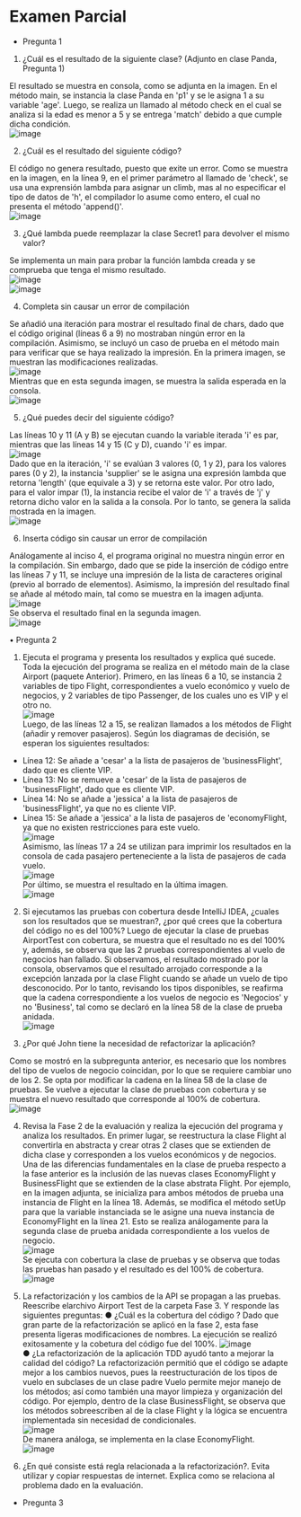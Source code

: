 # Examen Parcial

- Pregunta 1

1. ¿Cuál es el resultado de la siguiente clase? (Adjunto en clase Panda, Pregunta 1)

El resultado se muestra en consola, como  se adjunta en la imagen. En el método main, se instancia la clase Panda en 'p1' y se le asigna 1 a su variable 'age'. Luego, se realiza un llamado al método check en el cual se analiza si la edad es menor a 5 y se entrega 'match' debido a que cumple dicha condición.\
![image](https://user-images.githubusercontent.com/57854488/201108412-047ce103-3179-4ba8-aad5-e3c927d53fc4.png)

2. ¿Cuál es el resultado del siguiente código?

El código no genera resultado, puesto que exite un error. Como se muestra en la imagen, en la línea 9, en el primer parámetro al llamado de 'check', se usa una exprensión lambda para asignar un climb, mas al no especificar el tipo de datos de 'h', el compilador lo asume como entero, el cual no presenta el método 'append()'.\
![image](https://user-images.githubusercontent.com/57854488/201116527-232050d9-1948-409a-970a-111986511b72.png)

3. ¿Qué lambda puede reemplazar la clase Secret1 para devolver el mismo valor?

Se implementa un main para probar la función lambda creada y se comprueba que tenga el mismo resultado.\
![image](https://user-images.githubusercontent.com/57854488/201560902-4ff1fc02-e966-49f4-b73b-7284be9a21e4.png)\
![image](https://user-images.githubusercontent.com/57854488/201561147-1cbf1cfe-bcdc-4d34-ab08-12de6b41d2bc.png)

4. Completa sin causar un error de compilación

Se añadió una iteración para mostrar el resultado final de chars, dado que el código original (líneas 6 a 9) no mostraban ningún error en la compilación. Asimismo, se incluyó un caso de prueba en el método main para verificar que se haya realizado la impresión. En la primera imagen, se muestran las modificaciones realizadas.\
![image](https://user-images.githubusercontent.com/57854488/201116592-6b5f60f6-9398-48a0-af13-03ca408d34b3.png)\
Mientras que en esta segunda imagen, se muestra la salida esperada en la consola.\
![image](https://user-images.githubusercontent.com/57854488/201113052-a0d7dd35-f8f2-4541-8eba-9e1b392cd314.png)

5. ¿Qué puedes decir del siguiente código?

Las líneas 10 y 11 (A y B) se ejecutan cuando la variable iterada 'i' es par, mientras que las líneas 14 y 15 (C y D), cuando 'i' es impar.\
![image](https://user-images.githubusercontent.com/57854488/201116692-12035259-9c12-48a9-bd81-079d61c67e30.png)\
Dado que en la iteración, 'i' se evalúan 3 valores (0, 1 y 2), para los valores pares (0 y 2), la instancia 'supplier' se le asigna una expresión lambda que retorna 'length' (que equivale a 3) y se retorna este valor. Por otro lado, para el valor impar (1), la instancia recibe el valor de 'i' a través de 'j' y retorna dicho valor en la salida a la consola. Por lo tanto, se genera la salida mostrada en la imagen.\
![image](https://user-images.githubusercontent.com/57854488/201114441-0a70ccb1-4875-4bd0-94a1-d8e83f1a72fd.png)

6. Inserta código sin causar un error de compilación

Análogamente al inciso 4, el programa original no muestra ningún error en la compilación. Sin embargo, dado que se pide la inserción de código entre las líneas 7 y 11, se incluye una impresión de la lista de caracteres original (previo al borrado de elementos). Asimismo, la impresión del resultado final se añade al método main, tal como se muestra en la imagen adjunta. \
![image](https://user-images.githubusercontent.com/57854488/201116314-f9adc169-26e0-447c-b0c4-3cc213248610.png)\
Se observa el resultado final en la segunda imagen.\
![image](https://user-images.githubusercontent.com/57854488/201116347-0f93953c-3f43-4f42-9d2a-beda0b410cc8.png)

• Pregunta 2

1. Ejecuta el programa y presenta los resultados y explica qué sucede.
Toda la ejecución del programa se realiza en el método main de la clase Airport (paquete Anterior). Primero, en las líneas 6 a 10, se instancia 2 variables de tipo Flight, correspondientes a vuelo económico y vuelo de negocios, y 2 variables de tipo Passenger, de los cuales uno es VIP y el otro no.\
![image](https://user-images.githubusercontent.com/57854488/201123315-cef79a5e-9bb2-4695-bcc0-853c93431314.png)\
Luego, de las líneas 12 a 15, se realizan llamados a los métodos de Flight (añadir y remover pasajeros). Según los diagramas de decisión, se esperan los siguientes resultados:
  * Línea 12: Se añade a 'cesar' a la lista de pasajeros de 'businessFlight', dado que es cliente VIP.
  * Línea 13: No se remueve a 'cesar' de la lista de pasajeros de 'businessFlight', dado que es cliente VIP.
  * Línea 14: No se añade a 'jessica' a la lista de pasajeros de 'businessFlight', ya que no es cliente VIP.
  * Línea 15: Se añade a 'jessica' a la lista de pasajeros de 'economyFlight, ya que no existen restricciones para este vuelo.\
![image](https://user-images.githubusercontent.com/57854488/201124218-277269ed-8bf3-4701-b562-96def64cfe5a.png)\
Asimismo, las líneas 17 a 24 se utilizan para imprimir los resultados en la consola de cada pasajero perteneciente a la lista de pasajeros de cada vuelo.\
![image](https://user-images.githubusercontent.com/57854488/201124485-c8791110-ca0d-4940-99d7-4a9083c06b5c.png)\
Por último, se muestra el resultado en la última imagen.\
![image](https://user-images.githubusercontent.com/57854488/201124593-ef4f5fa0-ab19-4aa7-97c7-e441b331ea24.png)

2. Si ejecutamos las pruebas con cobertura desde IntelliJ IDEA, ¿cuales son los resultados que se muestran?, ¿por qué crees que la cobertura del código no es del 100%?
Luego de ejecutar la clase de pruebas AirportTest con cobertura, se muestra que el resultado no es del 100% y, además, se observa que las 2 pruebas correspondientes al vuelo de negocios han fallado. Si observamos, el resultado mostrado por la consola, observamos que el resultado arrojado corresponde a la excepción lanzada por la clase Flight cuando se añade un vuelo de tipo desconocido. Por lo tanto, revisando los tipos disponibles, se reafirma que la cadena correspondiente a los vuelos de negocio es 'Negocios' y no 'Business', tal como se declaró en la línea 58 de la clase de prueba anidada.\
![image](https://user-images.githubusercontent.com/57854488/201126974-309dd5bb-1ce1-4370-a094-59cc9260cfc4.png)

3. ¿Por qué John tiene la necesidad de refactorizar la aplicación?

Como se mostró en la subpregunta anterior, es necesario que los nombres del tipo de vuelos de negocio coincidan, por lo que se requiere cambiar uno de los 2. Se opta por modificar la cadena en la línea 58 de la clase de pruebas. Se vuelve a ejecutar la clase de pruebas con cobertura y se muestra el nuevo resultado que corresponde al 100% de cobertura.\
![image](https://user-images.githubusercontent.com/57854488/201131365-fa28cc14-555a-422b-b8de-939ab322a7ca.png)

4. Revisa la Fase 2 de la evaluación y realiza la ejecución del programa y analiza los resultados.
En primer lugar, se reestructura la clase Flight al convertirla en abstracta y crear otras 2 clases que se extienden de dicha clase y corresponden a los vuelos económicos y de negocios.\
Una de las diferencias fundamentales en la clase de prueba respecto a la fase anterior es la inclusión de las nuevas clases EconomyFlight y BusinessFlight que se extienden de la clase abstrata Flight. Por ejemplo, en la imagen adjunta, se inicializa para ambos métodos de prueba una instancia de Flight en la línea 18. Además, se modifica el método setUp para que la variable instanciada se le asigne una nueva instancia de EconomyFlight en la línea 21. Esto se realiza análogamente para la segunda clase de prueba anidada correspondiente a los vuelos de negocio.\
![image](https://user-images.githubusercontent.com/57854488/201133683-616b6ffc-2b13-4d8c-b214-4250ea74df67.png)\
Se ejecuta con cobertura la clase de pruebas y se observa que todas las pruebas han pasado y el resultado es del 100% de cobertura.\
![image](https://user-images.githubusercontent.com/57854488/201134692-ebd9cbeb-646f-47fb-90be-4f91b77597a0.png)

5. La refactorización y los cambios de la API se propagan a las pruebas. Reescribe elarchivo Airport Test de la carpeta Fase 3. Y responde las siguientes preguntas:
● ¿Cuál es la cobertura del código ?
Dado que gran parte de la refactorización se aplicó en la fase 2, esta fase presenta ligeras modificaciones de nombres. La ejecución se realizó exitosamente y la cobetura del código fue del 100%.
![image](https://user-images.githubusercontent.com/57854488/201557574-667ae96b-55a9-4e1e-ac1c-96feadcc4df6.png)\
● ¿La refactorización de la aplicación TDD ayudó tanto a mejorar la calidad del código?
La refactorización permitió que el código se adapte mejor a los cambios nuevos, pues la reestructuración de los tipos de vuelo en subclases de un clase padre Vuelo permite mejor manejo de los métodos; así como también una mayor limpieza y organización del código. Por ejemplo, dentro de la clase BusinessFlight, se observa que los métodos sobreescriben al de la clase Flight y la lógica se encuentra implementada sin necesidad de condicionales.\
![image](https://user-images.githubusercontent.com/57854488/201558508-bed4e893-7457-4589-8ad2-320178be163c.png)\
De manera análoga, se implementa en la clase EconomyFlight.\
![image](https://user-images.githubusercontent.com/57854488/201558713-ed316bf6-6594-4107-a9c3-6157ac3a7390.png)

6. ¿En qué consiste está regla relacionada a la refactorización?. Evita utilizar y copiar respuestas de internet. Explica como se relaciona al problema dado en la evaluación.











- Pregunta 3








